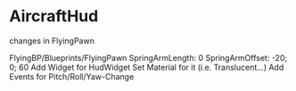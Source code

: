 # AircraftHud


changes in FlyingPawn

FlyingBP/Blueprints/FlyingPawn
	SpringArmLength:	0
	SpringArmOffset:	-20; 0; 60
	Add Widget for HudWidget
	Set Material for it (i.e. Translucent...)
	Add Events for Pitch/Roll/Yaw-Change



